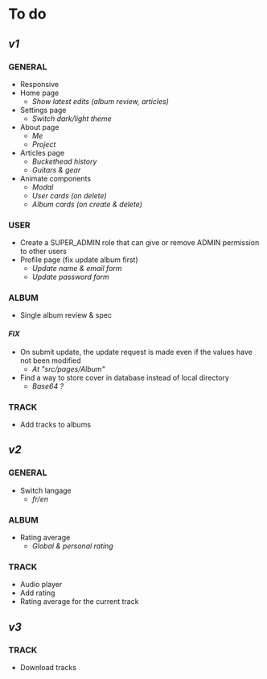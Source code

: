 # **To do**

## *v1*

### GENERAL

- Responsive
- Home page
  - *Show latest edits (album review, articles)*
- Settings page
  - *Switch dark/light theme*
- About page
  - *Me*
  - *Project*
- Articles page
  - *Buckethead history*
  - *Guitars & gear*
- Animate components
  - *Modal*
  - *User cards (on delete)*
  - *Album cards (on create & delete)*

### USER

- Create a SUPER_ADMIN role that can give or remove ADMIN permission to other users
- Profile page (fix update album first)
  - *Update name & email form*
  - *Update password form*

### ALBUM

- Single album review & spec

#### *FIX*

- On submit update, the update request is made even if the values have not been modified
  - *At "src/pages/Album"*
- Find a way to store cover in database instead of local directory
  - *Base64 ?*

### TRACK

- Add tracks to albums

## *v2*

### GENERAL

- Switch langage
  - *fr/en*

### ALBUM

- Rating average
  - *Global & personal rating*

### TRACK

- Audio player
- Add rating
- Rating average for the current track

## *v3*

### TRACK

- Download tracks